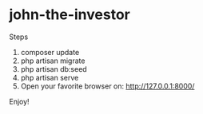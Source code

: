 # john-the-investor

Steps
1. composer update
2. php artisan migrate
3. php artisan db:seed
4. php artisan serve
5. Open your favorite browser on: http://127.0.0.1:8000/

Enjoy!
